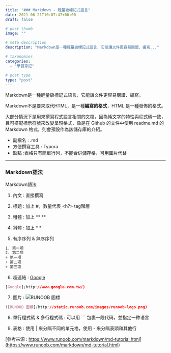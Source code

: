 ```yaml
---
title: "### Markdown - 輕量級標記式語言"
date: 2021-06-21T10:07:47+06:00
draft: false

# post thumb
image: ""

# meta description
description: "Markdown是一種輕量級標記式語言，它能讓文件更容易閱讀、編寫..."

# taxonomies
categories: 
  - "學習筆記"

# post type
type: "post"
---
```


Markdown是一種輕量級標記式語言，它能讓文件更容易閱讀、編寫。

Markdown不是要來取代HTML，是一種**編寫的格式**，HTML 是一種發佈的格式。

大部分情況下是用來撰寫程式語言相關的文檔，因為純文字的特性與程式碼一致，且可搭配標示符號來改變呈現格式，像是在 Github 的文件中使用 readme.md 的 Markdown 格式，則會預設作為該儲存庫的介紹。

* 副檔名 : .md
* 方便撰寫工具 : Typora
* 缺點 :表格只有簡單行列，不能合併儲存格，可用圖片代替


<hr>

### Markdown語法 


Markdown語法

1. 內文 : 直接撰寫

2. 標題 : 加上 #，數量代表 <h?> tag階層

3. 粗體 : 加上 ** **

4. 斜體 : 加上 * *

5. 有序序列 & 無序序列 
```css
1. 第一项
2. 第二项
+ 第一项
+ 第二项
+ 第三项
```

6. 超連結 :
[Google](http://www.google.com.tw/)
```css
[Google](http://www.google.com.tw/)
```
7. 圖片 :
![RUNOOB 圖標](http://static.runoob.com/images/runoob-logo.png)
```css
![RUNOOB 圖標](http://static.runoob.com/images/runoob-logo.png)
```
8. 單行程式碼 & 多行程式碼 : 可以用 ``` 包裹一段代码，並指定一种语言

9. 表格 : 使用 | 來分隔不同的單元格，使用 - 来分隔表頭和其他行

[參考來源 : https://www.runoob.com/markdown/md-tutorial.html](https://www.runoob.com/markdown/md-tutorial.html)
